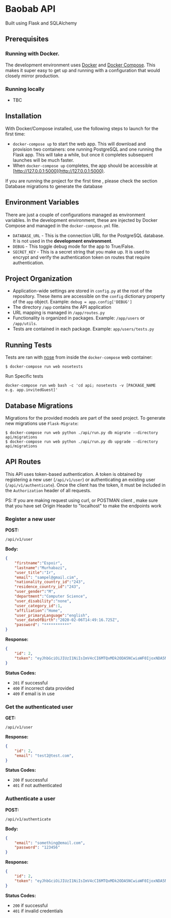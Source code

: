 # Baobab API

Built using Flask and SQLAlchemy

## Prerequisites
### Running with Docker.

The development environment uses [Docker](http://www.docker.com/) and [Docker Compose](https://docs.docker.com/compose/). This makes it super easy to get up and running with a configuration that would closely mirror production. 

### Running locally
- TBC

## Installation

With Docker/Compose installed, use the following steps to launch for the first time:

* `docker-compose up` to start the web app. This will download and provision two containers: one running PostgreSQL and one running the Flask app. This will take a while, but once it completes subsequent launches will be much faster.
* When `docker-compose up` completes, the app should be accessible at [http://127.0.0.1:5000](http://127.0.0.1:5000).

If you are running the project for the first time , please check the section Database migrations to generate the database


## Environment Variables


There are just a couple of configurations managed as environment variables. In the development environment, these are injected by Docker Compose and managed in the `docker-compose.yml` file.

* `DATABASE_URL` - This is the connection URL for the PostgreSQL database. It is not used in the **development environment**.
* `DEBUG` - This toggle debug mode for the app to True/False.
* `SECRET_KEY` - This is a secret string that you make up. It is used to encrypt and verify the authentication token on routes that require authentication.


## Project Organization


* Application-wide settings are stored in `config.py` at the root of the repository. These items are accessible on the `config` dictionary property of the `app` object. Example: `debug = app.config['DEBUG']`
* The directory `/app` contains the API application
* URL mapping is managed in `/app/routes.py`
* Functionality is organized in packages. Example: `/app/users` or `/app/utils`.
* Tests are contained in each package. Example: `app/users/tests.py`


## Running Tests


Tests are ran with [nose](https://nose.readthedocs.org/en/latest/) from inside the `docker-compose` web container:

```
$ docker-compose run web nosetests
```

Run Specific tests
```
docker-compose run web bash -c 'cd api; nosetests -v [PACKAGE_NAME e.g. app.invitedGuest]'
```


## Database Migrations


Migrations for the provided models are part of the seed project. To generate new migrations use `Flask-Migrate`:

    $ docker-compose run web python ./api/run.py db migrate --directory api/migrations
    $ docker-compose run web python ./api/run.py db upgrade --directory api/migrations


## API Routes


This API uses token-based authentication. A token is obtained by registering a new user (`/api/v1/user`) or authenticating an existing user (`/api/v1/authenticate`). Once the client has the token, it must be included in the `Authorization` header of all requests.

PS: If you are making request using curl, or POSTMAN client , make sure that you have set Origin Header to "localhost"  to make the endpoints work

### Register a new user

**POST:**
```
/api/v1/user
```

**Body:**
```json
{	
	"firstname":"Espoir",
	"lastname":"Murhabazi",
	"user_title":"Ir",
    "email": "sampel@gmail.cim",
    "nationality_country_id":"243",
    "residence_country_id":"243",
    "user_gender":"M",
    "department":"Computer Science",
    "user_disability":"none",
    "user_category_id":1,
    "affiliation":"Home",
    "user_primaryLanguage":"english", 
    "user_dateOfBirth":"2020-02-06T14:49:16.725Z",
    "password": "***********"
}
```

**Response:**
```json
{
    "id": 2,
    "token": "eyJhbGciOiJIUzI1NiIsImV4cCI6MTQxMDk2ODA5NCwiaWF0IjoxNDA5NzU4NDk0fQ.eyJpc19hZG1pbiI6ZmFsc2UsImlkIjoyLCJlbWFpbCI6InRlc3QyQHRlc3QuY29tIn0.goBHisCajafl4a93jfal0sD5pdjeYd5se_a9sEkHs"
}
```

**Status Codes:**
* `201` if successful
* `400` if incorrect data provided
* `409` if email is in use


### Get the authenticated user

**GET:**
```
/api/v1/user
```

**Response:**
```json
{
    "id": 2,
    "email": "test2@test.com",
}
```

**Status Codes:**
* `200` if successful
* `401` if not authenticated


### Authenticate a user

**POST:**
```
/api/v1/authenticate
```

**Body:**
```json
{
    "email": "something@email.com",
    "password": "123456"
}
```

**Response:**
```json
{
    "id": 2,
    "token": "eyJhbGciOiJIUzI1NiIsImV4cCI6MTQxMDk2ODA5NCwiaWF0IjoxNDA5NzU4NDk0fQ.eyJpc19hZG1pbiI6ZmFsc2UsImlkIjoyLCJlbWFpbCI6InRlc3QyQHRlc3QuY29tIn0.goBHisCajafl4a93jfal0sD5pdjeYd5se_a9sEkHs"
}
```

**Status Codes:**
* `200` if successful
* `401` if invalid credentials
